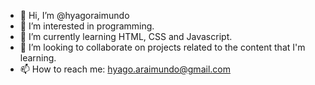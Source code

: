 - 👋 Hi, I’m @hyagoraimundo
- 👀 I’m interested in programming.
- 🌱 I’m currently learning HTML, CSS and Javascript.
- 💞️ I’m looking to collaborate on projects related to the content that I'm learning.
- 📫 How to reach me: hyago.araimundo@gmail.com

<!---
hyagoraimundo/hyagoraimundo is a ✨ special ✨ repository because its `README.md` (this file) appears on your GitHub profile.
You can click the Preview link to take a look at your changes.
--->
